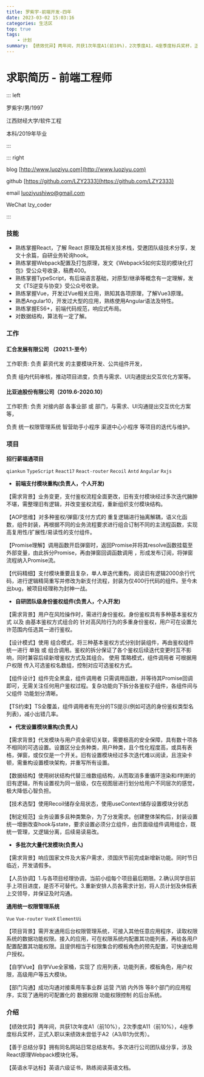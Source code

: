 ```yaml
---
title: 罗紫宇-前端开发-四年
date: 2023-03-02 15:03:16
categories: 生活区
top: true
tags: 
    - 计划
summary: 【绩效优异】两年间，共获1次年度A1(前10%)，2次季度A1，4座季度标兵奖杯，正式入职以来绩效未尝低于A2（A3/B1为优秀）。
---
```



# 求职简历 - 前端工程师

::: left

罗紫宇/男/1997

江西财经大学/软件工程

本科/2019年毕业

:::

::: right

blog [http://www.luoziyu.com](http://www.luoziyu.com)

github [https://github.com/LZY2333](https://github.com/LZY2333)

email [luoziyushiwo@gmail.com](mailto:luoziyushiwo@gmail.com)

WeChat lzy_coder

:::

### 技能

- 熟练掌握React，了解 React 原理及其相关技术栈，受邀团队级技术分享，发文十余篇，自研业务轮询hook。
- 熟练掌握Webpack配置及打包原理，发文《Webpack5如何实现的模块化打包》受公众号收录，稿费400。
- 熟练掌握TypeScript，有后端语言基础，对原型/继承等概念有一定理解，发文《TS逆变与协变》受公众号收录。
- 熟练掌握Vue，开发过Vue相关应用，熟知其各项原理，了解Vue3原理。
- 熟悉Angular10，开发过大型的应用，熟练使用Angular语法及特性。
- 熟练掌握ES6+，前端代码规范，响应式布局。
- 对数据结构，算法有一定了解。

### 工作

#### 汇合发展有限公司 （2021.1-至今）

工作职责: 负责 薪资代发 的主要模块开发、公共组件开发，

负责 组内代码审核，推动项目进度，负责与需求、UI沟通提出交互优化方案等。

#### 比亚迪股份有限公司（2019.6-2020.10）

工作职责: 负责 对接内部 各事业部 或 部门，与需求、UI沟通提出交互优化方案等，

负责 统一权限管理系统 智营助手小程序 渠道中心小程序 等项目的迭代与维护。

### 项目

__招行薪福通项目__

`qiankun` `TypeScript` `React17` `React-router` `Recoil` `Antd` `Angular` `Rxjs` 

- __前端支付模块重构(负责人，个人开发)__ 

【需求背景】业务变更，支付鉴权流程全面更改，旧有支付模块经过多次迭代臃肿不堪，需整理旧有逻辑，并改变鉴权流程，重新组织支付模块结构。

【AOP思维】对多种鉴权/弹窗/支付方式的 重复逻辑进行抽离解耦，语义化函数，组件封装，再根据不同的业务流程要求进行组合订制不同的主流程函数，实现高复用性/扩展性/易读性的支付组件。

【Promise理解】调用函数开启弹窗时，返回Promise并将其resolve函数挂载至 外部变量，由此拆分Promise，再由弹窗回调函数调用 ，形成发布订阅，将弹窗流程纳入Promise流。

【代码精细】支付模块重要且复杂，单人单迭代重构，阅读旧有逻辑2000余行代码，进行逻辑精简重写并修改为新支付流程，封装为仅400行代码的组件。至今未出bug，被项目经理称为封神一战。

- __自研团队级身份鉴权组件(负责人，个人开发)__

【需求背景】用户在风险操作时，需进行身份鉴权。身份鉴权具有多种基本鉴权方式 以及 由基本鉴权方式组合的 针对高风险行为的多重身份鉴权，用户可在设置允许范围内任选其一进行鉴权。
  
【设计模式】使用 组合模式，将三种基本鉴权方式分别封装组件，再由鉴权组件统一进行 单独 或 组合调用。鉴权的拆分保证了各个鉴权后续迭代变更时互不影响，同时兼容后续新增鉴权方式及其组合。
  使用 策略模式，组件调用者 可根据用户权限 传入可选鉴权名数组，控制对应可选鉴权方式。

【组件设计】组件完全黑盒，组件调用者 只需调用函数，并等待其Promise回调即可，无需关注任何用户鉴权过程。复杂功能向下拆分各鉴权子组件，各组件间与父组件 功能划分清晰。

【TS约束】TS全覆盖，组件调用者有充分的TS提示(例如可选的身份鉴权类型名列表)，减小出错几率。

- __代发设置模块重构(负责人)__

【需求背景】代发模块与用户资金密切关联，需要极高的安全保障，具有数十项各不相同的可选设置。设置区分业务种类，用户种类，且个性化程度高，或具有表格，弹窗，或仅仅是一个开关。旧有设置模块经过多次迭代难以阅读，且渲染卡顿，需重构设置模块架构，并重写所有设置。

【数据结构】使用树状结构代替三维数组结构，从而取消多重循环渲染和if判断的旧有逻辑，所有设置视为同一层级，仅在视图层进行划分给用户不同层次的感觉，极大降低心智负担。

【技术选型】使用Recoil储存全局状态，使用useContext储存设置模块分状态

【制定规范】业务设置多且种类繁杂，为了分发需求。创建整体架构后，封装设置统一增删改查hook与state，要求设置必须分立组件，由页面级组件调用组合，既统一管理，又逻辑分离，后续易读易改。
  
- __多批次大量代发模块(负责人)__

【需求背景】响应国家文件及大客户需求，须国庆节前完成新增新功能。同时节日临近，开发请假多。

【人员协调】1.与各项目经理协调，当前小组每个项目最后期限。2.确认同学目前手上项目进度，是否不可替代。3.重新安排人员各需求计划，将人员计划及休假表上交领导，并保证及时沟通。

__通用统一权限管理系统__

`Vue` `Vue-router` `VueX` `ElementUi`

【项目背景】需开发通用后台权限管理系统，可接入其他任意应用程序，读取权限系统的数据功能权限。接入的应用，可在权限系统内配置其功能列表，再给各用户配置配置其功能权限。且提供相当于权限集合的模板角色的预先配置，可快速给用户授权。

【自学Vue】自学Vue全家桶，实现了 应用列表，功能列表，模板角色，用户权限，高级用户等五大模块。

【部门沟通】成功沟通对接乘用车事业群 运营 汽销 内外饰 等8个部门的应用程序，实现了通用的可配置化的 数据权限 功能权限控制 的后台系统。


### 介绍

【绩效优异】两年间，共获1次年度A1（前10%），2次季度A11（前10%），4座季度标兵奖杯，正式入职以来绩效未尝低于A2（A3/B1为优秀）。

【善于总结分享】拥有同名网站日常总结发布。多次进行公司团队级分享，涉及React原理Webpack模块化等。

【英语水平达标】英语六级证书，熟练阅读英语文档。